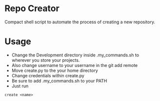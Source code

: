 # Repo Creator
Compact shell script to automate the process of creating a new repository. 

# Usage
* Change the Development directory inside .my_commands.sh to wherever you store your projects.
* Also change username to your username in the git add remote
* Move create.py to the your home directory
* Change credentials within create.py
* Be sure to add .my_commands.sh to your PATH
* Just run 
```
create <name>
```

